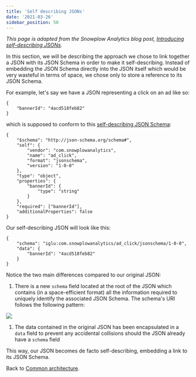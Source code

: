 ```yaml
---
title: 'Self describing JSONs'
date: '2021-03-26'
sidebar_position: 50
---
```


_This page is adapted from the Snowplow Analytics blog post, [Introducing self-describing JSONs](http://snowplowanalytics.com/blog/2014/05/15/introducing-self-describing-jsons/)._

In this section, we will be describing the approach we chose to link together a JSON with its JSON Schema in order to make it self-describing. Instead of embedding the JSON Schema directly into the JSON itself which would be very wasteful in terms of space, we chose only to store a reference to its JSON Schema.

For example, let's say we have a JSON representing a click on an ad like so:

```
{
    "bannerId": "4acd518feb82"
}
```

which is supposed to conform to this [self-describing JSON Schema](/docs/pipeline-components-and-applications/iglu/common-architecture/self-describing-json-schemas/index.md):

```
{
    "$schema": "http://json-schema.org/schema#",
    "self": {
        "vendor": "com.snowplowanalytics",
        "name": "ad_click",
        "format": "jsonschema",
        "version": "1-0-0"
    },
    "type": "object",
    "properties": {
        "bannerId": {
            "type": "string"
        }
    },
    "required": ["bannerId"],
    "additionalProperties": false
}
```

Our self-describing JSON will look like this:

```
{
    "schema": "iglu:com.snowplowanalytics/ad_click/jsonschema/1-0-0",
    "data": {
        "bannerId": "4acd518feb82"
    }
}
```

Notice the two main differences compared to our original JSON:

1. There is a new `schema` field located at the root of the JSON which contains (in a space-efficient format) all the information required to uniquely identify the associated JSON Schema. The schema's URI follows the following pattern:

![](images/iglu-schema-key.png)

1. The data contained in the original JSON has been encapsulated in a `data` field to prevent any accidental collisions should the JSON already have a `schema` field

This way, our JSON becomes de facto self-describing, embedding a link to its JSON Schema.

Back to [Common architecture](/docs/pipeline-components-and-applications/iglu/common-architecture/index.md).
